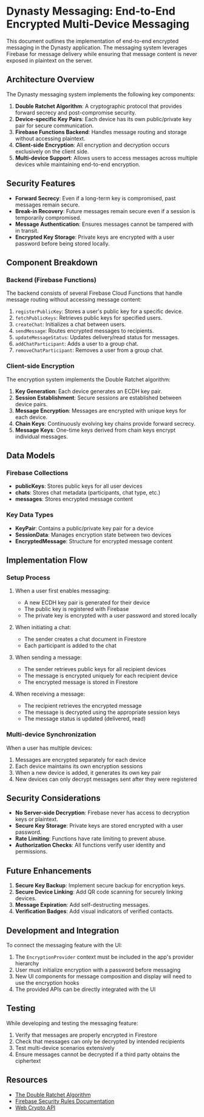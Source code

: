 # Dynasty Messaging: End-to-End Encrypted Multi-Device Messaging

This document outlines the implementation of end-to-end encrypted messaging in the Dynasty application. The messaging system leverages Firebase for message delivery while ensuring that message content is never exposed in plaintext on the server.

## Architecture Overview

The Dynasty messaging system implements the following key components:

1. **Double Ratchet Algorithm**: A cryptographic protocol that provides forward secrecy and post-compromise security.
2. **Device-specific Key Pairs**: Each device has its own public/private key pair for secure communication.
3. **Firebase Functions Backend**: Handles message routing and storage without accessing plaintext.
4. **Client-side Encryption**: All encryption and decryption occurs exclusively on the client side.
5. **Multi-device Support**: Allows users to access messages across multiple devices while maintaining end-to-end encryption.

## Security Features

- **Forward Secrecy**: Even if a long-term key is compromised, past messages remain secure.
- **Break-in Recovery**: Future messages remain secure even if a session is temporarily compromised.
- **Message Authentication**: Ensures messages cannot be tampered with in transit.
- **Encrypted Key Storage**: Private keys are encrypted with a user password before being stored locally.

## Component Breakdown

### Backend (Firebase Functions)

The backend consists of several Firebase Cloud Functions that handle message routing without accessing message content:

1. `registerPublicKey`: Stores a user's public key for a specific device.
2. `fetchPublicKeys`: Retrieves public keys for specified users.
3. `createChat`: Initializes a chat between users.
4. `sendMessage`: Routes encrypted messages to recipients.
5. `updateMessageStatus`: Updates delivery/read status for messages.
6. `addChatParticipant`: Adds a user to a group chat.
7. `removeChatParticipant`: Removes a user from a group chat.

### Client-side Encryption

The encryption system implements the Double Ratchet algorithm:

1. **Key Generation**: Each device generates an ECDH key pair.
2. **Session Establishment**: Secure sessions are established between device pairs.
3. **Message Encryption**: Messages are encrypted with unique keys for each device.
4. **Chain Keys**: Continuously evolving key chains provide forward secrecy.
5. **Message Keys**: One-time keys derived from chain keys encrypt individual messages.

## Data Models

### Firebase Collections

- **publicKeys**: Stores public keys for all user devices
- **chats**: Stores chat metadata (participants, chat type, etc.)
- **messages**: Stores encrypted message content

### Key Data Types

- **KeyPair**: Contains a public/private key pair for a device
- **SessionData**: Manages encryption state between two devices
- **EncryptedMessage**: Structure for encrypted message content

## Implementation Flow

### Setup Process

1. When a user first enables messaging:
   - A new ECDH key pair is generated for their device
   - The public key is registered with Firebase
   - The private key is encrypted with a user password and stored locally

2. When initiating a chat:
   - The sender creates a chat document in Firestore
   - Each participant is added to the chat

3. When sending a message:
   - The sender retrieves public keys for all recipient devices
   - The message is encrypted uniquely for each recipient device
   - The encrypted message is stored in Firestore

4. When receiving a message:
   - The recipient retrieves the encrypted message
   - The message is decrypted using the appropriate session keys
   - The message status is updated (delivered, read)

### Multi-device Synchronization

When a user has multiple devices:

1. Messages are encrypted separately for each device
2. Each device maintains its own encryption sessions
3. When a new device is added, it generates its own key pair
4. New devices can only decrypt messages sent after they were registered

## Security Considerations

- **No Server-side Decryption**: Firebase never has access to decryption keys or plaintext.
- **Secure Key Storage**: Private keys are stored encrypted with a user password.
- **Rate Limiting**: Functions have rate limiting to prevent abuse.
- **Authorization Checks**: All functions verify user identity and permissions.

## Future Enhancements

1. **Secure Key Backup**: Implement secure backup for encryption keys.
2. **Secure Device Linking**: Add QR code scanning for securely linking devices.
3. **Message Expiration**: Add self-destructing messages.
4. **Verification Badges**: Add visual indicators of verified contacts.

## Development and Integration

To connect the messaging feature with the UI:

1. The `EncryptionProvider` context must be included in the app's provider hierarchy
2. User must initialize encryption with a password before messaging
3. New UI components for message composition and display will need to use the encryption hooks
4. The provided APIs can be directly integrated with the UI

## Testing

While developing and testing the messaging feature:

1. Verify that messages are properly encrypted in Firestore
2. Check that messages can only be decrypted by intended recipients
3. Test multi-device scenarios extensively
4. Ensure messages cannot be decrypted if a third party obtains the ciphertext

## Resources

- [The Double Ratchet Algorithm](https://signal.org/docs/specifications/doubleratchet/)
- [Firebase Security Rules Documentation](https://firebase.google.com/docs/rules)
- [Web Crypto API](https://developer.mozilla.org/en-US/docs/Web/API/Web_Crypto_API) 